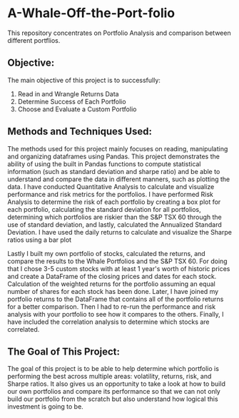 # A-Whale-Off-the-Port-folio

This repository concentrates on Portfolio Analysis and comparison between different portflios.

## Objective: 

The main objective of this project is to successfully:
  1. Read in and Wrangle Returns Data
  2. Determine Success of Each Portfolio
  3. Choose and Evaluate a Custom Portfolio

## Methods and Techniques Used:

The methods used for this project mainly focuses on reading, manipulating and organizing dataframes using Pandas.
This project demonstrates the ability of using the built in Pandas functions to compute statistical information (such as standard deviation and sharpe ratio) and be able to understand and compare the data in different manners, such as plotting the data. I have conducted Quantitative Analysis to calculate and visualize performance and risk metrics for the portfolios.
I have performed Risk Analysis to determine the risk of each portfolio by creating a box plot for each portfolio, calculating the standard deviation for all portfolios,
determining which portfolios are riskier than the S&P TSX 60 through the use of standard deviation, and lastly, calculated the Annualized Standard Deviation.
I have used the daily returns to calculate and visualize the Sharpe ratios using a bar plot

Lastly I built my own portfolio of stocks, calculated the returns, and compare the results to the Whale Portfolios and the S&P TSX 60.
For doing that I chose 3-5 custom stocks with at least 1 year's worth of historic prices and create a DataFrame of the closing prices and dates for each stock. Calculation of the weighted returns for the portfolio assuming an equal number of shares for each stock has been done.
Later, I have joined my portfolio returns to the DataFrame that contains all of the portfolio returns for a better comparison. Then I had to re-run the performance and risk analysis with your portfolio to see how it compares to the others.
Finally, I have included the correlation analysis to determine which stocks are correlated.

## The Goal of This Project: 

The goal of this project is to be able to help determine which portfolio is performing the best across multiple areas: volatility, returns, risk, and Sharpe ratios. It also gives us an opportunity to take a look at how to build our own portfolios and compare its performance so that we can not only build our portfolio from the scratch but also understand how logical this investment is going to be.






